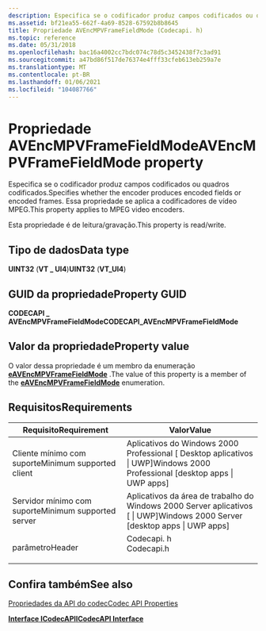 ```yaml
---
description: Especifica se o codificador produz campos codificados ou quadros codificados. Essa propriedade se aplica a codificadores de vídeo MPEG.
ms.assetid: bf21ea55-662f-4a69-8528-67592b8b8645
title: Propriedade AVEncMPVFrameFieldMode (Codecapi. h)
ms.topic: reference
ms.date: 05/31/2018
ms.openlocfilehash: bac16a4002cc7bdc074c78d5c3452438f7c3ad91
ms.sourcegitcommit: a47bd86f517de76374e4fff33cfeb613eb259a7e
ms.translationtype: MT
ms.contentlocale: pt-BR
ms.lasthandoff: 01/06/2021
ms.locfileid: "104087766"
---
```

# <a name="avencmpvframefieldmode-property"></a><span data-ttu-id="cf13b-104">Propriedade AVEncMPVFrameFieldMode</span><span class="sxs-lookup"><span data-stu-id="cf13b-104">AVEncMPVFrameFieldMode property</span></span>

<span data-ttu-id="cf13b-105">Especifica se o codificador produz campos codificados ou quadros codificados.</span><span class="sxs-lookup"><span data-stu-id="cf13b-105">Specifies whether the encoder produces encoded fields or encoded frames.</span></span> <span data-ttu-id="cf13b-106">Essa propriedade se aplica a codificadores de vídeo MPEG.</span><span class="sxs-lookup"><span data-stu-id="cf13b-106">This property applies to MPEG video encoders.</span></span>

<span data-ttu-id="cf13b-107">Esta propriedade é de leitura/gravação.</span><span class="sxs-lookup"><span data-stu-id="cf13b-107">This property is read/write.</span></span>

## <a name="data-type"></a><span data-ttu-id="cf13b-108">Tipo de dados</span><span class="sxs-lookup"><span data-stu-id="cf13b-108">Data type</span></span>

<span data-ttu-id="cf13b-109">**UINT32** (**VT \_ UI4**)</span><span class="sxs-lookup"><span data-stu-id="cf13b-109">**UINT32** (**VT\_UI4**)</span></span>

## <a name="property-guid"></a><span data-ttu-id="cf13b-110">GUID da propriedade</span><span class="sxs-lookup"><span data-stu-id="cf13b-110">Property GUID</span></span>

<span data-ttu-id="cf13b-111">**CODECAPI \_ AVEncMPVFrameFieldMode**</span><span class="sxs-lookup"><span data-stu-id="cf13b-111">**CODECAPI\_AVEncMPVFrameFieldMode**</span></span>

## <a name="property-value"></a><span data-ttu-id="cf13b-112">Valor da propriedade</span><span class="sxs-lookup"><span data-stu-id="cf13b-112">Property value</span></span>

<span data-ttu-id="cf13b-113">O valor dessa propriedade é um membro da enumeração [**eAVEncMPVFrameFieldMode**](/windows/desktop/api/codecapi/ne-codecapi-eavencmpvframefieldmode) .</span><span class="sxs-lookup"><span data-stu-id="cf13b-113">The value of this property is a member of the [**eAVEncMPVFrameFieldMode**](/windows/desktop/api/codecapi/ne-codecapi-eavencmpvframefieldmode) enumeration.</span></span>

## <a name="requirements"></a><span data-ttu-id="cf13b-114">Requisitos</span><span class="sxs-lookup"><span data-stu-id="cf13b-114">Requirements</span></span>



| <span data-ttu-id="cf13b-115">Requisito</span><span class="sxs-lookup"><span data-stu-id="cf13b-115">Requirement</span></span> | <span data-ttu-id="cf13b-116">Valor</span><span class="sxs-lookup"><span data-stu-id="cf13b-116">Value</span></span> |
|-------------------------------------|---------------------------------------------------------------------------------------|
| <span data-ttu-id="cf13b-117">Cliente mínimo com suporte</span><span class="sxs-lookup"><span data-stu-id="cf13b-117">Minimum supported client</span></span><br/> | <span data-ttu-id="cf13b-118">Aplicativos do Windows 2000 Professional \[ Desktop aplicativos \| UWP\]</span><span class="sxs-lookup"><span data-stu-id="cf13b-118">Windows 2000 Professional \[desktop apps \| UWP apps\]</span></span><br/>                     |
| <span data-ttu-id="cf13b-119">Servidor mínimo com suporte</span><span class="sxs-lookup"><span data-stu-id="cf13b-119">Minimum supported server</span></span><br/> | <span data-ttu-id="cf13b-120">Aplicativos da área de trabalho do Windows 2000 Server aplicativos \[ \| UWP\]</span><span class="sxs-lookup"><span data-stu-id="cf13b-120">Windows 2000 Server \[desktop apps \| UWP apps\]</span></span><br/>                           |
| <span data-ttu-id="cf13b-121">parâmetro</span><span class="sxs-lookup"><span data-stu-id="cf13b-121">Header</span></span><br/>                   | <dl> <span data-ttu-id="cf13b-122"><dt>Codecapi. h</dt></span><span class="sxs-lookup"><span data-stu-id="cf13b-122"><dt>Codecapi.h</dt></span></span> </dl> |



## <a name="see-also"></a><span data-ttu-id="cf13b-123">Confira também</span><span class="sxs-lookup"><span data-stu-id="cf13b-123">See also</span></span>

<dl> <dt>

[<span data-ttu-id="cf13b-124">Propriedades da API do codec</span><span class="sxs-lookup"><span data-stu-id="cf13b-124">Codec API Properties</span></span>](codec-api-properties.md)
</dt> <dt>

[<span data-ttu-id="cf13b-125">**Interface ICodecAPI**</span><span class="sxs-lookup"><span data-stu-id="cf13b-125">**ICodecAPI Interface**</span></span>](/windows/desktop/api/Strmif/nn-strmif-icodecapi)
</dt> </dl>

 

 




